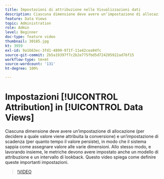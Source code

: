 ```yaml
---
title: Impostazioni di attribuzione nelle Visualizzazioni dati
description: Ciascuna dimensione deve avere un’impostazione di allocazione (per decidere a quale valore viene attribuita la conversione) e un’impostazione di scadenza (per quanto tempo il valore persiste), in modo che il sistema sappia come assegnare valore alle varie dimensioni. Allo stesso modo, e lavorando insieme, le metriche devono avere impostato anche un modello di attribuzione e un intervallo di lookback. Questo video spiega come definire queste importanti impostazioni.
feature: Data Views
topic: Administration
role: Admin
level: Beginner
doc-type: feature video
thumbnail: 30185.jpg
kt: 3959
exl-id: 9a1663ec-3fd1-4899-971f-11e42cea94fc
source-git-commit: 2b5a19397f7c2b2e775fbd5d724205922ad76f15
workflow-type: tm+mt
source-wordcount: '131'
ht-degree: 100%

---
```


# Impostazioni [!UICONTROL Attribution] in [!UICONTROL Data Views]

Ciascuna dimensione deve avere un’impostazione di allocazione (per decidere a quale valore viene attribuita la conversione) e un’impostazione di scadenza (per quanto tempo il valore persiste), in modo che il sistema sappia come assegnare valore alle varie dimensioni. Allo stesso modo, e lavorando insieme, le metriche devono avere impostato anche un modello di attribuzione e un intervallo di lookback. Questo video spiega come definire queste importanti impostazioni.

>[!VIDEO](https://video.tv.adobe.com/v/30185/?quality=12&enable10seconds=on&speedcontrol=on)
